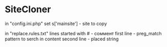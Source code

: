 # SiteCloner

in "config.ini.php" set
s['mainsite'] - site to copy

in "replace.rules.txt"
lines started with # - соммент
first line - preg_match pattern to serch in content
second line - placed string
